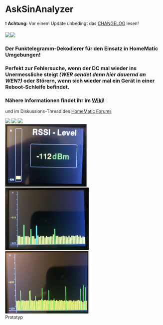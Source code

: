 # AskSinAnalyzer

❗ **Achtung:** Vor einem Update unbedingt das [CHANGELOG](https://github.com/jp112sdl/AskSinAnalyzer/blob/master/CHANGELOG.md) lesen!



<img src="Images/sample1.jpg" width=400 /><img src="Images/web_main.png" width=400 /><br/>

### Der Funktelegramm-Dekodierer für den Einsatz in HomeMatic Umgebungen! 
### Perfekt zur Fehlersuche, wenn der DC mal wieder ins Unermessliche steigt _(WER sendet denn hier dauernd an WEN?)_ oder Störern, wenn sich wieder mal ein Gerät in einer Reboot-Schleife befindet. 
### Nähere Informationen findet ihr im [Wiki](https://github.com/jp112sdl/AskSinAnalyzer/wiki)!
und im Diskussions-Thread des [HomeMatic Forums](https://homematic-forum.de/forum/viewtopic.php?f=76&t=51161)


<img src="Images/proto1.jpg" height=200 /> <img src="Images/proto2.jpg" height=200 /> <img src="Images/proto3.jpg" height=200 />
<br/>
<img src="Images/RSSI_Single.jpeg" height=200 /> <img src="Images/RSSI_NormalBar.jpeg" height=200 /> <img src="Images/RSSI_SmallBar.jpeg" height=200 />
<br/>
Prototyp
